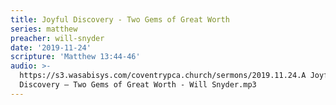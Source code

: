 ```yaml
---
title: Joyful Discovery - Two Gems of Great Worth
series: matthew
preacher: will-snyder
date: '2019-11-24'
scripture: 'Matthew 13:44-46'
audio: >-
  https://s3.wasabisys.com/coventrypca.church/sermons/2019.11.24.A Joyful
  Discovery – Two Gems of Great Worth - Will Snyder.mp3
---
```

